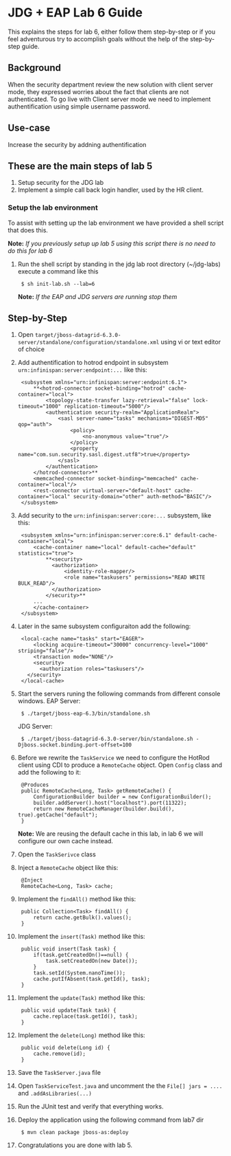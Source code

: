 # JDG + EAP Lab 6 Guide
This explains the steps for lab 6, either follow them step-by-step or if you 
feel adventurous try to accomplish goals without the help of the step-by-step guide.

## Background 
When the security department review the new solution with client server mode, they expressed worries about the fact that clients are not authenticated. To go live with Client server mode we need to implement authentification using simple username password. 

## Use-case
Increase the security by addning authentification

## These are the main steps of lab 5

1. Setup security for the JDG lab
2. Implement a simple call back login handler, used by the HR client.

### Setup the lab environment
To assist with setting up the lab environment we have provided a shell script that does this. 

**Note:** _If you previously setup up lab 5 using this script there is no need to do this for lab 6_
  
1. Run the shell script by standing in the jdg lab root directory (~/jdg-labs) execute a command like this

		$ sh init-lab.sh --lab=6

    **Note:** _If the EAP and JDG servers are running stop them_
	
## Step-by-Step
1. Open `target/jboss-datagrid-6.3.0-server/standalone/configuration/standalone.xml` using vi or text editor of choice
1. Add authentification to hotrod endpoint in subsystem `urn:infinispan:server:endpoint:...` like this:

		<subsystem xmlns="urn:infinispan:server:endpoint:6.1">
            **<hotrod-connector socket-binding="hotrod" cache-container="local">
				<topology-state-transfer lazy-retrieval="false" lock-timeout="1000" replication-timeout="5000"/>
				<authentication security-realm="ApplicationRealm">
					<sasl server-name="tasks" mechanisms="DIGEST-MD5" qop="auth">
						<policy>
							<no-anonymous value="true"/>
						</policy>
						<property name="com.sun.security.sasl.digest.utf8">true</property>
					</sasl>
				</authentication>
			</hotrod-connector>**
            <memcached-connector socket-binding="memcached" cache-container="local"/>
            <rest-connector virtual-server="default-host" cache-container="local" security-domain="other" auth-method="BASIC"/>
        </subsystem>
	
1. Add security to the `urn:infinispan:server:core:...` subsystem, like this: 

		<subsystem xmlns="urn:infinispan:server:core:6.1" default-cache-container="local">
	        <cache-container name="local" default-cache="default" statistics="true">
	        	**<security>
				  <authorization>
					  <identity-role-mapper/>
					  <role name="taskusers" permissions="READ WRITE BULK_READ"/>
				  </authorization>
				</security>**
			...
			</cache-container>
		</subsystem>
				
1. Later in the same subsystem configuraiton add the following:

		<local-cache name="tasks" start="EAGER">
			<locking acquire-timeout="30000" concurrency-level="1000" striping="false"/>
			<transaction mode="NONE"/>
			<security>
			  <authorization roles="taskusers"/>
		  </security>
		</local-cache>

1. Start the servers runing the following commands from different console windows.
	EAP Server:	
		
		$ ./target/jboss-eap-6.3/bin/standalone.sh
		
	JDG Server:
		
		$ ./target/jboss-datagrid-6.3.0-server/bin/standalone.sh -Djboss.socket.binding.port-offset=100
		

1. Before we rewrite the `TaskService` we need to configure the HotRod client using CDI to produce a `RemoteCache` object. Open `Config` class and add the following to it:

		@Produces
		public RemoteCache<Long, Task> getRemoteCache() {
			ConfigurationBuilder builder = new ConfigurationBuilder();
			builder.addServer().host("localhost").port(11322);
			return new RemoteCacheManager(builder.build(), true).getCache("default");
		}

	**Note:** We are reusing the default cache in this lab, in lab 6 we will configure our own cache instead.
	
1. Open the `TaskSerivce` class
1. Inject a `RemoteCache` object like this:

		@Inject
		RemoteCache<Long, Task> cache;
		
1. Implement the `findAll()` method like this:

		public Collection<Task> findAll() {
			return cache.getBulk().values();
		}
		
1. Implement the `insert(Task)` method like this:

		public void insert(Task task) {
			if(task.getCreatedOn()==null) {
				task.setCreatedOn(new Date());
			}
			task.setId(System.nanoTime());
			cache.putIfAbsent(task.getId(), task);
		}		

1. Implement the `update(Task)` method like this:

		public void update(Task task) {
			cache.replace(task.getId(), task);
		}

1. Implement the `delete(Long)` method like this:

		public void delete(Long id) {
			cache.remove(id);
		}

1. Save the `TaskServer.java` file
1. Open `TaskServiceTest.java` and uncomment the the `File[] jars = ....` and `.addAsLibraries(...)`
1. Run the JUnit test and verify that everything works.
1. Deploy the application using the following command from lab7 dir
		
		$ mvn clean package jboss-as:deploy
		
10. Congratulations you are done with lab 5.





